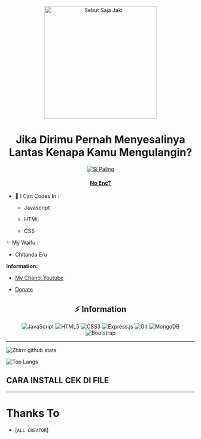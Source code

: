 <div align="center">
<img src="https://i.ibb.co/d2hqN4D/051f190bb343.jpg" alt="Sebut Saja Jaki" width="300" />

# Jika Dirimu Pernah Menyesalinya Lantas Kenapa Kamu Mengulangin?

>
>
>
</div>
<p align="center">
  <a href="https://github.com/KiZakiXD"><img title="Si Paling" src="https://img.shields.io/badge/Author-KiZakiXD-red.svg?style=for-the-badge&logo=github" /></a>
  <h4 align="center">
  <a href="https://wa.me/6285878313791"> No Enc? </a>
</h4>
</p>

- 🌱 I Can Codes In :

  - Javascript

  - HTML

  - CSS

 ✨ My Waifu :
   
  - Chitanda Eru    


**Information:**

- [My Chanel Youtube](https://m.youtube.com/channel/UCHdipvk52k43KsPRenGpD0w)

- [Donate](wa.me/6285878313791)

## <div align="center">⚡ Information </div>

<div align="center">

<img alt="JavaScript" src="https://img.shields.io/badge/javascript%20-%23323330.svg?&style=for-the-badge&logo=javascript&logoColor=%23F7DF1E"/>

<img alt="HTML5" src="https://img.shields.io/badge/html5%20-%23E34F26.svg?&style=for-the-badge&logo=html5&logoColor=white"/>

<img alt="CSS3" src="https://img.shields.io/badge/css3%20-%231572B6.svg?&style=for-the-badge&logo=css3&logoColor=white"/>

<img alt="Express.js" src="https://img.shields.io/badge/express.js%20-%23404d59.svg?&style=for-the-badge"/>

<img alt="Git" src="https://img.shields.io/badge/git%20-%23F05033.svg?&style=for-the-badge&logo=git&logoColor=white"/>

<img alt="MongoDB" src ="https://img.shields.io/badge/MongoDB-%234ea94b.svg?&style=for-the-badge&logo=mongodb&logoColor=white"/>

<img alt="Bootstrap" src="https://img.shields.io/badge/bootstrap%20-%23563D7C.svg?&style=for-the-badge&logo=bootstrap&logoColor=white"/>

</div>

___

![Zhirrr github stats](https://github-readme-stats.vercel.app/api?username=KiZakiXD&show_icons=true&theme=tokyonight)

![Top Langs](https://github-readme-stats.vercel.app/api/top-langs/?username=KiZakiXD&hide=css,html&theme=tokyonight)

## CARA INSTALL CEK DI FILE

---------


  # Thanks To
* [`ALL CREATOR`]
